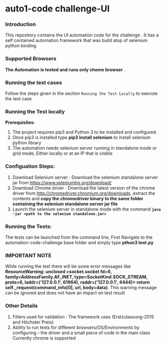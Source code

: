 # auto1-code challenge-UI

### Introduction 
This repository contains the UI automation code for the challenge . It has a self contained automation framework that was build atop of selenium python binding.

### Supported Browsers
__The Automation is tested and runs only chome browser__ . 

### Running the test cases 
Follow the steps given in the section `Running the Test Locally` to execute the test case

### __Running the Test locally__
__Prerequisites:__
1. The project requires pip3 and Python 3 to be installed and configured . 
2. Once pip3 is installed type __pip3 install selenium__ to install selenium python library
3. The automation needs selenium server running in standalone mode or grid mode, Either locally or at an IP that is visible  

### __Configuation Steps:__

1. Download Selenium server : Download the selenium standalone server jar from https://www.seleniumhq.org/download/
2. Download Chrome driver : Download the latest version of the chrome driver from http://chromedriver.chromium.org/downloads ,extract the contents and __copy the chromedriver binary to the same folder containing the selenium standalone server jar file__
3. Launch the selenium server in standalone mode with the command __`java -jar <path to the selenium standalone.jar>`__

 
### __Running the Tests:__

The tests can be launched from the command line, First Navigate to the automation-code-challenge base folder 
and simply type __pthon3 test.py__

### __IMPORTANT NOTE__ 
While running the test there will be some error messages like __ResourceWarning: unclosed <socket.socket fd=6, family=AddressFamily.AF_INET, type=SocketKind.SOCK_STREAM, proto=6, laddr=('127.0.0.1', 61964), raddr=('127.0.0.1', 4444)>
  return self._request(command_info[0], url, body=data)__. This warning message can be ignored and does not have an impact on test result 

### __Other Details__
1. Filters used for validation : The framework uses (Erstzulassung-2015 and Höchster Preis)
2. Ability to run tests for different browsers/OS/Environments by configuring - the driver and a small piece of code in the main class Currently chrome is supported
